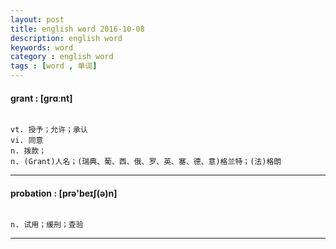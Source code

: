 ```yaml
---
layout: post
title: english word 2016-10-08
description: english word
keywords: word
category : english word
tags : [word , 单词]
---
```

#### grant : [grɑːnt]
```

vt. 授予；允许；承认
vi. 同意
n. 拨款；
n. (Grant)人名；(瑞典、葡、西、俄、罗、英、塞、德、意)格兰特；(法)格朗
```
--------------------------------------

#### probation : [prə'beɪʃ(ə)n]
```

n. 试用；缓刑；查验
```
--------------------------------------

